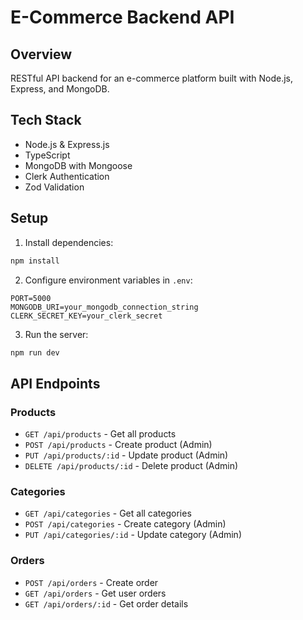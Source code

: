 # E-Commerce Backend API

## Overview
RESTful API backend for an e-commerce platform built with Node.js, Express, and MongoDB.

## Tech Stack
- Node.js & Express.js
- TypeScript
- MongoDB with Mongoose
- Clerk Authentication
- Zod Validation

## Setup
1. Install dependencies:
```bash
npm install
```

2. Configure environment variables in `.env`:
```
PORT=5000
MONGODB_URI=your_mongodb_connection_string
CLERK_SECRET_KEY=your_clerk_secret
```

3. Run the server:
```bash
npm run dev
```

## API Endpoints

### Products
- `GET /api/products` - Get all products
- `POST /api/products` - Create product (Admin)
- `PUT /api/products/:id` - Update product (Admin)
- `DELETE /api/products/:id` - Delete product (Admin)

### Categories
- `GET /api/categories` - Get all categories
- `POST /api/categories` - Create category (Admin)
- `PUT /api/categories/:id` - Update category (Admin)

### Orders
- `POST /api/orders` - Create order
- `GET /api/orders` - Get user orders
- `GET /api/orders/:id` - Get order details